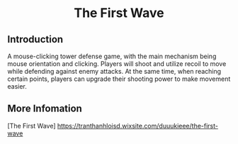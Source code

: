 <p align="center">
 <h1 align="center">The First Wave</h1>
</p>


## Introduction

A mouse-clicking tower defense game, with the main mechanism being mouse orientation and clicking. Players will shoot and utilize recoil to move while defending against enemy attacks. 
At the same time, when reaching certain points, players can upgrade their shooting power to make movement easier.

## More Infomation

[The First Wave] https://tranthanhloisd.wixsite.com/duuukieee/the-first-wave
